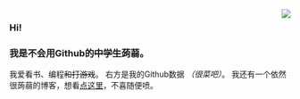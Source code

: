 <img align="right" src="https://github-readme-stats.vercel.app/api?username=easyf12&show_icons=true">

### Hi!
### 我是不会用Github的~~中学生~~蒟蒻。
我爱看书、编程~~和打游戏~~。
右方是我的Github数据 *（很菜吧）*。
我还有一个依然很蒟蒻的博客，想看[点这里](https://easyf12.github.io)，不喜随便喷。

